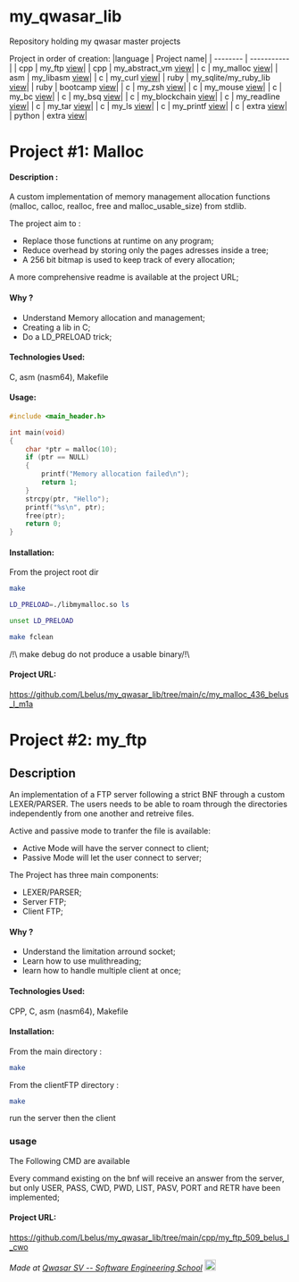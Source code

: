 # my_qwasar_lib
Repository holding my qwasar master projects 

Project in order of creation:
|language  | Project name|
| -------- | ----------- |
| cpp |  my_ftp   [view](https://github.com/Lbelus/my_qwasar_lib/tree/main/cpp/my_ftp_509_belus_l_cwo)|
| cpp |  my_abstract_vm    [view](https://github.com/Lbelus/my_qwasar_lib/tree/main/cpp/my_abstract_vm_508_belus_l_var)|
| c |  my_malloc    [view](https://github.com/Lbelus/my_qwasar_lib/tree/main/c/my_malloc_436_belus_l_m1a)|
| asm |  my_libasm  [view](https://github.com/Lbelus/my_qwasar_lib/tree/main/asm/my_libasm_435_belus_l_suk)|
| c |  my_curl    [view](https://github.com/Lbelus/my_qwasar_lib/tree/main/c/my_curl_368_belus_l_zr1)|
| ruby |  my_sqlite/my_ruby_lib   [view](https://github.com/Lbelus/my_qwasar_lib/tree/main/ruby/my_ruby_lib)|
| ruby |  bootcamp   [view](https://github.com/Lbelus/my_qwasar_lib/tree/main/ruby/bootcamp)|
| c |  my_zsh    [view](https://github.com/Lbelus/my_qwasar_lib/tree/main/c/my_zsh_402_belus_l_u1y)|
| c |  my_mouse    [view](https://github.com/Lbelus/my_qwasar_lib/tree/main/c/my_mouse_297_belus_l_s4n)|
| c |  my_bc    [view](https://github.com/Lbelus/my_qwasar_lib/tree/main/c/my_bc_296_belus_l_ynf)|
| c |  my_bsq    [view](https://github.com/Lbelus/my_qwasar_lib/tree/main/c/my_bsq_294_belus_l_gtc)|
| c |  my_blockchain    [view](https://github.com/Lbelus/my_qwasar_lib/tree/main/c/my_blockchain_173_belus_l_nmq)|
| c |  my_readline    [view](https://github.com/Lbelus/my_qwasar_lib/tree/main/c/my_readline_172_belus_l_6f-)|
| c |  my_tar    [view](https://github.com/Lbelus/my_qwasar_lib/tree/main/c/my_tar_166_belus_l_egy)|
| c |  my_ls    [view](https://github.com/Lbelus/my_qwasar_lib/tree/main/c/my_ls_163_belus_l_vff)|
| c |  my_printf    [view](https://github.com/Lbelus/my_qwasar_lib/tree/main/c/my_printf_70028_vfhfqu)|
| c |  extra    [view](https://github.com/Lbelus/my_qwasar_lib/tree/main/c/extra)|
| python |  extra    [view](https://github.com/Lbelus/my_qwasar_lib/tree/main/python)|



# Project #1: Malloc

#### Description : 

A custom implementation of memory management allocation functions (malloc, calloc, realloc, free and malloc_usable_size) from stdlib. 

The project aim to :
- Replace those functions at runtime on any program;
- Reduce overhead by storing only the pages adresses inside a tree;
- A 256 bit bitmap is used to keep track of every allocation;

A more comprehensive readme is available at the project URL;

#### Why ? 

- Understand Memory allocation and management;
- Creating a lib in C;
- Do a LD_PRELOAD trick;

#### Technologies Used: 
C, asm (nasm64), Makefile

#### Usage:
```c
#include <main_header.h>

int main(void)
{
    char *ptr = malloc(10);
    if (ptr == NULL)
    {
        printf("Memory allocation failed\n");
        return 1;
    }
    strcpy(ptr, "Hello");
    printf("%s\n", ptr);
    free(ptr);
    return 0;
}
```

#### Installation:
From the project root dir

```bash
make
```

```bash
LD_PRELOAD=./libmymalloc.so ls
```
```bash
unset LD_PRELOAD
```

```bash
make fclean
```



/!\ make debug do not produce a usable binary/!\

#### Project URL:
https://github.com/Lbelus/my_qwasar_lib/tree/main/c/my_malloc_436_belus_l_m1a


# Project #2: my_ftp

## Description

An implementation of a FTP server following a strict BNF through a custom LEXER/PARSER. 
The users needs to be able to roam through the directories independently from one another and retreive files.

Active and passive mode to tranfer the file is available: 
- Active Mode will have the server connect to client; 
- Passive Mode will let the user connect to server; 

The Project has three main components:
- LEXER/PARSER;
- Server FTP;
- Client FTP;

#### Why ? 
- Understand the limitation arround socket;
- Learn how to use mulithreading;
- learn how to handle multiple client at once;

#### Technologies Used: 
CPP, C, asm (nasm64), Makefile

#### Installation:
From the main directory : 
```bash
make
```
From the clientFTP directory :

```bash
make
```
run the server then the client


### usage
The Following CMD are available 

Every command existing on the bnf will receive an answer from the server, but only USER, PASS, CWD, PWD, LIST, PASV, PORT and RETR have been implemented;


#### Project URL:
https://github.com/Lbelus/my_qwasar_lib/tree/main/cpp/my_ftp_509_belus_l_cwo


<span><i>Made at <a href='https://qwasar.io'>Qwasar SV -- Software Engineering School</a></i></span>
<span><img alt="Qwasar SV -- Software Engineering School's Logo" src="https://storage.googleapis.com/qwasar-public/qwasar-logo_50x50.png" width="20px" /></span>